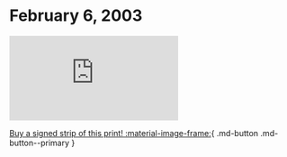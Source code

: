 # February 6, 2003

![](https://www.achewood.com/comic.php?date=02062003)

[Buy a signed strip of this print! :material-image-frame:](https://achewood-holiday-pop-up.myshopify.com/products/strip#02062003){ .md-button .md-button--primary }
